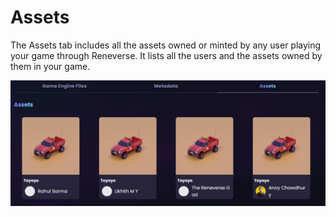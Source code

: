 # Assets

The Assets tab includes all the assets owned or minted by any user playing your game through Reneverse. It lists all the users and the assets owned by them in your game.

<img src="../../.gitbook/assets/image (5).png" alt="" data-size="original">





